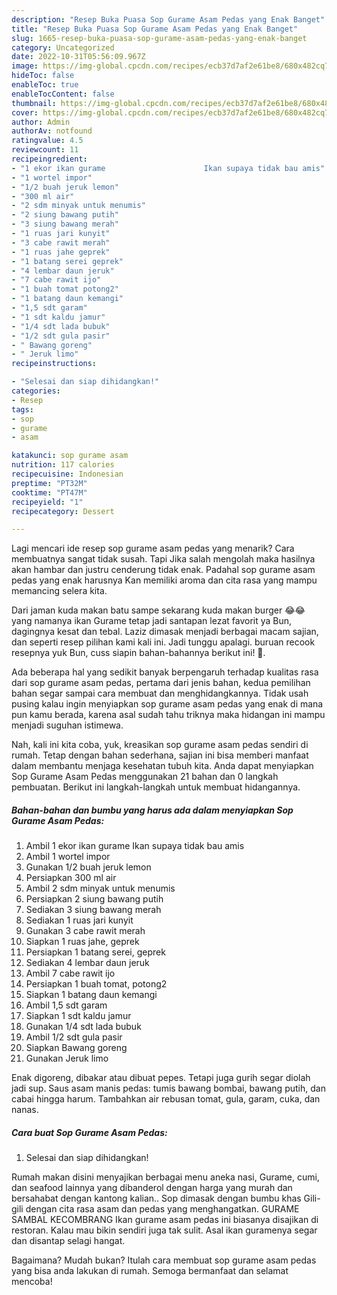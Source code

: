 ```yaml
---
description: "Resep Buka Puasa Sop Gurame Asam Pedas yang Enak Banget"
title: "Resep Buka Puasa Sop Gurame Asam Pedas yang Enak Banget"
slug: 1665-resep-buka-puasa-sop-gurame-asam-pedas-yang-enak-banget
category: Uncategorized
date: 2022-10-31T05:56:09.967Z
image: https://img-global.cpcdn.com/recipes/ecb37d7af2e61be8/680x482cq70/sop-gurame-asam-pedas-foto-resep-utama.jpg
hideToc: false
enableToc: true
enableTocContent: false
thumbnail: https://img-global.cpcdn.com/recipes/ecb37d7af2e61be8/680x482cq70/sop-gurame-asam-pedas-foto-resep-utama.jpg
cover: https://img-global.cpcdn.com/recipes/ecb37d7af2e61be8/680x482cq70/sop-gurame-asam-pedas-foto-resep-utama.jpg
author: Admin
authorAv: notfound
ratingvalue: 4.5
reviewcount: 11
recipeingredient:
- "1 ekor ikan gurame                      Ikan supaya tidak bau amis"
- "1 wortel impor"
- "1/2 buah jeruk lemon"
- "300 ml air"
- "2 sdm minyak untuk menumis"
- "2 siung bawang putih"
- "3 siung bawang merah"
- "1 ruas jari kunyit"
- "3 cabe rawit merah"
- "1 ruas jahe geprek"
- "1 batang serei geprek"
- "4 lembar daun jeruk"
- "7 cabe rawit ijo"
- "1 buah tomat potong2"
- "1 batang daun kemangi"
- "1,5 sdt garam"
- "1 sdt kaldu jamur"
- "1/4 sdt lada bubuk"
- "1/2 sdt gula pasir"
- " Bawang goreng"
- " Jeruk limo"
recipeinstructions:

- "Selesai dan siap dihidangkan!"
categories:
- Resep
tags:
- sop
- gurame
- asam

katakunci: sop gurame asam 
nutrition: 117 calories
recipecuisine: Indonesian
preptime: "PT32M"
cooktime: "PT47M"
recipeyield: "1"
recipecategory: Dessert

---
```



Lagi mencari ide resep sop gurame asam pedas yang menarik? Cara membuatnya sangat tidak susah. Tapi Jika salah mengolah maka hasilnya akan hambar dan justru cenderung tidak enak. Padahal sop gurame asam pedas yang enak harusnya Kan memiliki aroma dan cita rasa yang mampu memancing selera kita.


Dari jaman kuda makan batu sampe sekarang kuda makan burger 😂😂 yang namanya ikan Gurame tetap jadi santapan lezat favorit ya Bun, dagingnya kesat dan tebal. Laziz dimasak menjadi berbagai macam sajian, dan seperti resep pilihan kami kali ini. Jadi tunggu apalagi. buruan recook resepnya yuk Bun, cuss siapin bahan-bahannya berikut ini! 🤗.

Ada beberapa hal yang sedikit banyak berpengaruh terhadap kualitas rasa dari sop gurame asam pedas, pertama dari jenis bahan, kedua pemilihan bahan segar sampai cara membuat dan menghidangkannya. Tidak usah pusing kalau ingin menyiapkan sop gurame asam pedas yang enak di mana pun kamu berada, karena asal sudah tahu triknya maka hidangan ini mampu menjadi suguhan istimewa.


Nah, kali ini kita coba, yuk, kreasikan sop gurame asam pedas sendiri di rumah. Tetap dengan bahan sederhana, sajian ini bisa memberi manfaat dalam membantu menjaga kesehatan tubuh kita. Anda dapat menyiapkan Sop Gurame Asam Pedas menggunakan 21 bahan dan 0 langkah pembuatan. Berikut ini langkah-langkah untuk membuat hidangannya.

<!--inarticleads1-->

##### Bahan-bahan dan bumbu yang harus ada dalam menyiapkan Sop Gurame Asam Pedas:

1. Ambil 1 ekor ikan gurame                      Ikan supaya tidak bau amis
1. Ambil 1 wortel impor
1. Gunakan 1/2 buah jeruk lemon
1. Persiapkan 300 ml air
1. Ambil 2 sdm minyak untuk menumis
1. Persiapkan 2 siung bawang putih
1. Sediakan 3 siung bawang merah
1. Sediakan 1 ruas jari kunyit
1. Gunakan 3 cabe rawit merah
1. Siapkan 1 ruas jahe, geprek
1. Persiapkan 1 batang serei, geprek
1. Sediakan 4 lembar daun jeruk
1. Ambil 7 cabe rawit ijo
1. Persiapkan 1 buah tomat, potong2
1. Siapkan 1 batang daun kemangi
1. Ambil 1,5 sdt garam
1. Siapkan 1 sdt kaldu jamur
1. Gunakan 1/4 sdt lada bubuk
1. Ambil 1/2 sdt gula pasir
1. Siapkan  Bawang goreng
1. Gunakan  Jeruk limo


Enak digoreng, dibakar atau dibuat pepes. Tetapi juga gurih segar diolah jadi sup. Saus asam manis pedas: tumis bawang bombai, bawang putih, dan cabai hingga harum. Tambahkan air rebusan tomat, gula, garam, cuka, dan nanas. 

<!--inarticleads2-->

##### Cara buat Sop Gurame Asam Pedas:


1. Selesai dan siap dihidangkan!

Rumah makan disini menyajikan berbagai menu aneka nasi, Gurame, cumi, dan seafood lainnya yang dibanderol dengan harga yang murah dan bersahabat dengan kantong kalian.. Sop dimasak dengan bumbu khas Gili-gili dengan cita rasa asam dan pedas yang menghangatkan. GURAME SAMBAL KECOMBRANG Ikan gurame asam pedas ini biasanya disajikan di restoran. Kalau mau bikin sendiri juga tak sulit. Asal ikan guramenya segar dan disantap selagi hangat. 

Bagaimana? Mudah bukan? Itulah cara membuat sop gurame asam pedas yang bisa anda lakukan di rumah. Semoga bermanfaat dan selamat mencoba!
